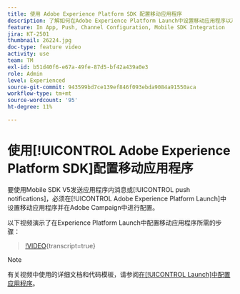 ```yaml
---
title: 使用 Adobe Experience Platform SDK 配置移动应用程序
description: 了解如何在Adobe Experience Platform Launch中设置移动应用程序以及如何在Adobe Campaign中配置该应用程序。
feature: In App, Push, Channel Configuration, Mobile SDK Integration
jira: KT-2501
thumbnail: 26224.jpg
doc-type: feature video
activity: use
team: TM
exl-id: b51d40f6-e67a-49fe-87d5-bf42a439a0e3
role: Admin
level: Experienced
source-git-commit: 943599bd7ce139ef846f093ebda9084a91550aca
workflow-type: tm+mt
source-wordcount: '95'
ht-degree: 11%

---
```



# 使用[!UICONTROL Adobe Experience Platform SDK]配置移动应用程序

要使用Mobile SDK V5发送应用程序内消息或[!UICONTROL push notifications]，必须在[!UICONTROL Adobe Experience Platform Launch]中设置移动应用程序并在Adobe Campaign中进行配置。

以下视频演示了在Experience Platform Launch中配置移动应用程序所需的步骤：

>[!VIDEO](https://video.tv.adobe.com/v/26224?learn=on){transcript=true}

>[!NOTE]
>
>有关视频中使用的详细文档和代码模板，请参阅[在[!UICONTROL Launch]中配置应用程序](https://experienceleague.adobe.com/docs/campaign-standard/using/administrating/configuring-channels/configuring-a-mobile-application.html?lang=en)。
